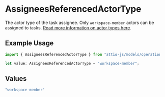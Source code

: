 # AssigneesReferencedActorType

The actor type of the task assignee. Only `workspace-member` actors can be assigned to tasks. [Read more information on actor types here](/docs/actors).

## Example Usage

```typescript
import { AssigneesReferencedActorType } from "attio-js/models/operations";

let value: AssigneesReferencedActorType = "workspace-member";
```

## Values

```typescript
"workspace-member"
```